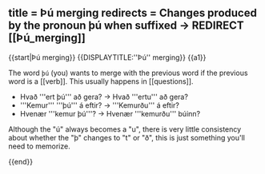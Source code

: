 title = Þú merging
redirects = Changes produced by the pronoun þú when suffixed -> REDIRECT [[Þú_merging]]
---

{{start|Þú merging}}
{{DISPLAYTITLE:''Þú'' merging}}
{{a1}}

The word `þú` (you) wants to merge with the previous word if the previous word is a [[verb]]. This usually happens in [[questions]].

* Hvað '''ert þú''' að gera? → Hvað '''ertu''' að gera?
* '''Kemur''' '''þú''' á eftir? → '''Kemurðu''' á eftir?
* Hvenær '''kemur þú'''? → Hvenær '''kemurðu''' búinn?

Although the "ú" always becomes a "u", there is very little consistency about whether the "þ" changes to "t" or "ð", this is just something you'll need to memorize.

{{end}}